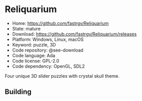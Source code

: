 # Reliquarium

- Home: https://github.com/fastrgv/Reliquarium
- State: mature
- Download: https://github.com/fastrgv/Reliquarium/releases
- Platform: Windows, Linux, macOS
- Keyword: puzzle, 3D
- Code repository: @see-download
- Code language: Ada
- Code license: GPL-2.0
- Code dependency: OpenGL, SDL2

Four unique 3D slider puzzles with crystal skull theme.

## Building
